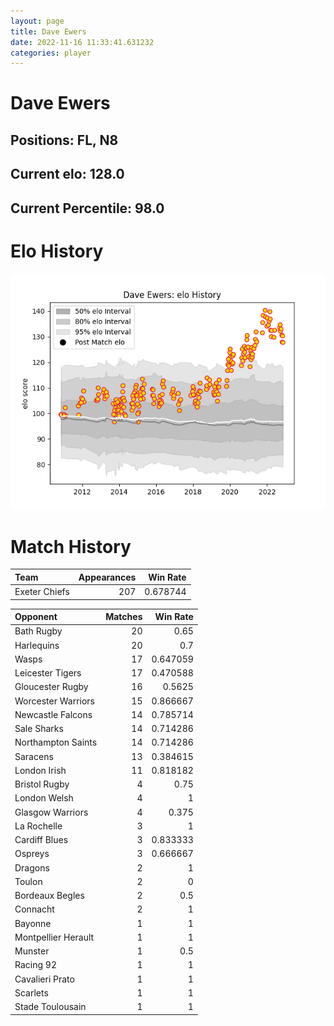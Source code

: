 ```yaml
---  
layout: page  
title: Dave Ewers  
date: 2022-11-16 11:33:41.631232  
categories: player  
---
```

# Dave Ewers

## Positions: FL, N8

## Current elo: 128.0

## Current Percentile: 98.0

# Elo History


![elo history](history_DaveEwers.png)
# Match History


| Team          |   Appearances |   Win Rate |
|:--------------|--------------:|-----------:|
| Exeter Chiefs |           207 |   0.678744 |

| Opponent            |   Matches |   Win Rate |
|:--------------------|----------:|-----------:|
| Bath Rugby          |        20 |   0.65     |
| Harlequins          |        20 |   0.7      |
| Wasps               |        17 |   0.647059 |
| Leicester Tigers    |        17 |   0.470588 |
| Gloucester Rugby    |        16 |   0.5625   |
| Worcester Warriors  |        15 |   0.866667 |
| Newcastle Falcons   |        14 |   0.785714 |
| Sale Sharks         |        14 |   0.714286 |
| Northampton Saints  |        14 |   0.714286 |
| Saracens            |        13 |   0.384615 |
| London Irish        |        11 |   0.818182 |
| Bristol Rugby       |         4 |   0.75     |
| London Welsh        |         4 |   1        |
| Glasgow Warriors    |         4 |   0.375    |
| La Rochelle         |         3 |   1        |
| Cardiff Blues       |         3 |   0.833333 |
| Ospreys             |         3 |   0.666667 |
| Dragons             |         2 |   1        |
| Toulon              |         2 |   0        |
| Bordeaux Begles     |         2 |   0.5      |
| Connacht            |         2 |   1        |
| Bayonne             |         1 |   1        |
| Montpellier Herault |         1 |   1        |
| Munster             |         1 |   0.5      |
| Racing 92           |         1 |   1        |
| Cavalieri Prato     |         1 |   1        |
| Scarlets            |         1 |   1        |
| Stade Toulousain    |         1 |   1        |